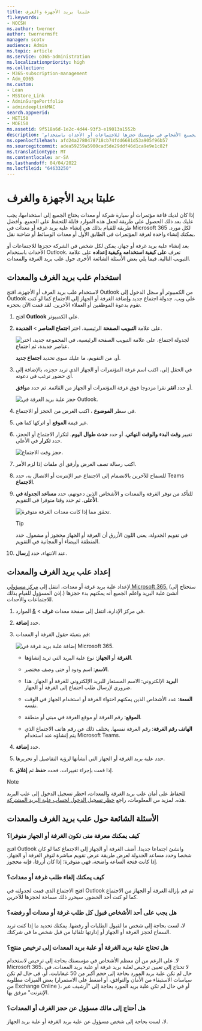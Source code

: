 ```yaml
---
title: علبتا بريد الأجهزة والغرف
f1.keywords:
- NOCSH
ms.author: twerner
author: twernermsft
manager: scotv
audience: Admin
ms.topic: article
ms.service: o365-administration
ms.localizationpriority: high
ms.collection:
- M365-subscription-management
- Adm_O365
ms.custom:
- Lean
- MSStore_Link
- AdminSurgePortfolio
- admindeeplinkMAC
search.appverid:
- MET150
- MOE150
ms.assetid: 9f518a6d-1e2c-4d44-93f3-e19013a1552b
description: 'أنشئ علبة بريد غرفة أو جهاز بحيث يمكن لجميع الأشخاص في مؤسستك حجزها للاجتماعات أو الأحداث باستخدام Outlook. '
ms.openlocfilehash: afd24a2780478718cb74fdd6681d53a905f96b57
ms.sourcegitcommit: adea59259a5900cad5de29ddf46d1ca9e9e1c82f
ms.translationtype: MT
ms.contentlocale: ar-SA
ms.lasthandoff: 04/04/2022
ms.locfileid: "64633250"
---
```

# <a name="room-and-equipment-mailboxes"></a>علبتا بريد الأجهزة والغرف

إذا كان لديك قاعة مؤتمرات أو سيارة شركة أو معدات يحتاج الجميع إلى استخدامها، يجب عليك بعد ذلك الحصول على طريقة لجعل هذه الموارد قابلة للتحفظ على الجميع. وأفضل طريقة للقيام بذلك هي إنشاء علبة بريد غرفة أو معدات في Microsoft 365 لكل مورد. يمكنك إنشاء واحدة لغرفة المؤتمرات في الطابق الأول أو معدات الوسائط أو شاحنة نقل.
  
بعد إنشاء علبة بريد غرفة أو جهاز، يمكن لكل شخص في الشركة حجزها للاجتماعات أو الأحداث باستخدام Outlook. تعرف **على كيفية استخدامه** **وكيفية إعداده** على علامة التبويب التالية. فيما يلي بعض الأسئلة الشائعة الأخرى حول علب بريد الغرفة والمعدات.
  
## <a name="use-room-and-equipment-mailboxes"></a>استخدام علب بريد الغرف والمعدات

لاستخدام علب بريد الغرف أو الأجهزة، افتح Outlook من الكمبيوتر أو سجل الدخول إلى Outlook على ويب. جدولة اجتماع جديد وإضافة الغرفة أو الجهاز إلى الاجتماع كما لو كنت تقوم بدعوة الموظفين أو العملاء الآخرين. لقد قمت الآن بحجزه.
  
1. افتح **Outlook** على الكمبيوتر.

2. على علامة **التبويب الصفحة** الرئيسية، اختر **اجتماع العناصر** \> **الجديدة**.

   ![لجدولة اجتماع، على علامة التبويب الصفحة الرئيسية، في المجموعة جديد، اختر عناصر جديدة، ثم اجتماع.](../../media/ffd575a8-1036-4d67-b839-73941fc60276.png)

   أو، من التقويم، ما عليك سوى تحديد **اجتماع جديد**.
    
3. في الحقل إلى، اكتب اسم غرفة المؤتمرات أو الجهاز الذي تريد حجزه، بالإضافة إلى أي حضور ترغب في دعوته.

   أو حدد **انقر** نقرا مزدوجا فوق غرفة المؤتمرات أو الجهاز من القائمة. ثم حدد **موافق**.

   ![حجز علبة بريد الغرفة في Outlook.](../../media/4588c806-9fb9-46c9-b2d8-34caa943e28e.png)
  
4. في سطر **الموضوع** ، اكتب الغرض من الحجز أو الاجتماع. 
    
5. غير قيمة **الموقع** أو اتركها كما هي. 
    
6. تغيير **وقت البدء** **والوقت النهائي**. أو حدد **حدث طوال اليوم**. لتكرار الاجتماع أو الحجز، حدد **تكرار** في الأعلى.
 
   ![حجز وقت الاجتماع.](../../media/4b72a0a6-4da2-449e-909e-85ea79f78e2c.png)
  
7. اكتب رسالة تصف الغرض وأرفق أي ملفات إذا لزم الأمر.
    
8. للسماح للآخرين بالانضمام إلى الاجتماع عبر الإنترنت أو الاتصال به، حدد Teams **الاجتماع**.
    
9. للتأكد من توفر الغرفة والمعدات و الأشخاص الذين دعوتهم، حدد **مساعد الجدولة في الأعلى**. ثم حدد وقتا متوفرا في التقويم.

   ![تحقق مما إذا كانت معدات الغرفة متوفرة.](../../media/eb0097c6-4263-4b63-bfca-f7c03ad99b4f.png)

   > [!TIP]
   > في تقويم الجدولة، يعني اللون الأزرق أن الغرفة أو الجهاز محجوز أو مشغول. حدد المنطقة البيضاء أو المجانية في التقويم. 
  
10. عند الانتهاء، حدد **إرسال**.
    
## <a name="set-up-room-and-equipment-mailboxes"></a>إعداد علب بريد الغرف والمعدات

لإعداد علبة بريد غرفة أو معدات، انتقل إلى <a href="https://go.microsoft.com/fwlink/p/?linkid=2024339" target="_blank">مركز مسؤولي Microsoft 365.</a> (ستحتاج إلى إذن المسؤول للقيام بذلك.) أنشئ علبة البريد واعلم الجميع أنه يمكنهم بدء حجزها للاجتماعات والأحداث.
  
1. في مركز الإدارة، انتقل إلى صفحة معدات **غرف** \> [&amp;](https://go.microsoft.com/fwlink/p/?linkid=2067334) الموارد.
  
2. حدد **إضافة**.
    
3. قم بتعبئة حقول الغرفة أو المعدات:

   ![إضافة علبة بريد غرفة في Microsoft 365.](../../media/114d49e3-976e-40ef-b0af-2b0f5c85f15e.png)
  
   - **الغرفة** أو **الجهاز**: نوع علبة البريد التي تريد إنشاؤها.
    
   - **الاسم**: اسم ودود أو حتى وصف مختصر.
    
   - **البريد** الإلكتروني: الاسم المستعار للبريد الإلكتروني للغرفة أو الجهاز. هذا ضروري لإرسال طلب اجتماع إلى الغرفة أو الجهاز.
    
   - **السعة**: عدد الأشخاص الذين يمكنهم احتواء الغرفة أو استخدام الجهاز في الوقت نفسه.
    
   - **الموقع**: رقم الغرفة أو موقع الغرفة في مبنى أو منطقة.
    
   - **الهاتف رقم الغرفة**: رقم الغرفة نفسها. يختلف ذلك عن رقم هاتف الاجتماع الذي يتم إنشاؤه عند استخدام Microsoft Teams.
    
4. حدد **إضافة**.
    
5. حدد علبة بريد الغرفة أو الجهاز التي أنشأتها لرؤية التفاصيل أو تحريرها.
  
6. إذا قمت بإجراء تغييرات، فحدد **حفظ** ثم **إغلاق**.

> [!Note]
> للحفاظ على أمان علب بريد الغرفة والمعدات، احظر تسجيل الدخول إلى علب البريد هذه. لمزيد من المعلومات، راجع [حظر تسجيل الدخول لحساب علبة البريد المشتركة](/office365/admin/email/create-a-shared-mailbox#block-sign-in-for-the-shared-mailbox-account).

## <a name="common-questions-about-room-and-equipment-mailboxes"></a>الأسئلة الشائعة حول علب بريد الغرف والمعدات

### <a name="how-can-you-tell-when-the-room-or-equipment-is-available"></a>كيف يمكنك معرفة متى تكون الغرفة أو الجهاز متوفرا؟

افتح Outlook وانشئ اجتماعا جديدا. أضف الغرفة أو الجهاز إلى الاجتماع كما لو كان شخصا وحدد مساعد الجدولة لعرض طريقة عرض  تقويم مباشرة لتوفر الغرفة أو الجهاز. إذا كانت فتحة الساعة واضحة، فهي متوفرة؛ إذا كان أزرقا، فإنه محجوز. 
  
### <a name="how-do-you-cancel-a-room-or-equipment-request"></a>كيف يمكنك إلغاء طلب غرفة أو معدات؟

افتح الاجتماع الذي قمت لجدولته في Outlook ثم قم بإزالة الغرفة أو الجهاز من الاجتماع كما لو كنت أحد الحضور. سيحرر ذلك مساحة لحجزها للآخرين.
  
### <a name="does-someone-have-to-accept-or-decline-every-room-or-equipment-request"></a>هل يجب على أحد الأشخاص قبول كل طلب غرفة أو معدات أو رفضه؟

لا، لست بحاجة إلى شخص ما لقبول الطلبات أو رفضها. يمكنك تحديد ما إذا كنت تريد السماح لحجز الغرفة أو الجهاز أو إدارتها تلقائيا من قبل شخص ما في شركتك. 
  
### <a name="does-a-room-mailbox-or-equipment-mailbox-need-a-product-license"></a>هل تحتاج علبة بريد الغرفة أو علبة بريد المعدات إلى ترخيص منتج؟

لا. على الرغم من أن معظم الأشخاص في مؤسستك بحاجة إلى ترخيص لاستخدام Microsoft 365، لا تحتاج إلى تعيين ترخيص لعلبة بريد غرفة أو علبة بريد المعدات، في حال لم تكن علبة بريد المورد بحاجة إلى حجم أكبر من 50 غيغابايت، أو، في حال لم تكن بعض الميزات مطلوبة (سياسات الاستبقاء من الأمان والتوافق، أو اضغط على الاستمرار من Exchange Online )، أو في حال لم تكن علبة بريد المورد بحاجة إلى "أرشيف عبر الإنترنت" مرفق بها.
  
### <a name="do-i-need-an-owner-in-charge-of-booking-the-rooms-or-equipment"></a>هل أحتاج إلى مالك مسؤول عن حجز الغرف أو المعدات؟

 لا، لست بحاجة إلى شخص مسؤول عن علبة بريد الغرفة أو علبة بريد الجهاز.
